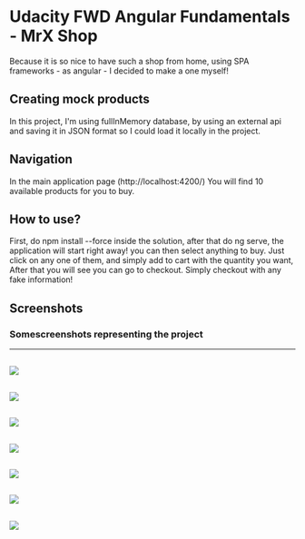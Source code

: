 # Udacity FWD Angular Fundamentals - MrX Shop
Because it is so nice to have such a shop from home, using SPA frameworks - as angular - I decided to make a one myself!

## Creating mock products
In this project, I'm using fullInMemory database, by using an external api and saving it in JSON format so I could load it locally in the project.

## Navigation
In the main application page (http://localhost:4200/) You will find 10 available products for you to buy.

## How to use?
First, do npm install --force inside the solution, after that do ng serve, the application will start right away! you can then select anything to buy.
Just click on any one of them, and simply add to cart with the quantity you want, After that you will see you can go to checkout. Simply checkout with any fake information!

## Screenshots
### Somescreenshots representing the project
----------------
![](https://i.imgur.com/HRpm6hf.png)
----------------
![](https://i.imgur.com/dS7Hpci.png)
----------------
![](https://i.imgur.com/fy2QfS8.png)
----------------
![](https://i.imgur.com/f81jdhI.png)
----------------
![](https://i.imgur.com/J64amPo.png)
----------------
![](https://i.imgur.com/nLTuNyG.png)
----------------
![](https://i.imgur.com/bk5taWu.png)
----------------
